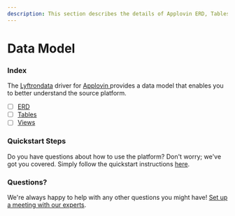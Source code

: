 ```yaml
---
description: This section describes the details of Applovin ERD, Tables, and Views.
---
```


# Data Model

### Index

The  [Lyftrondata](https://www.lyftrondata.com/) driver for [Applovin](https://www.lyftrondata.com/integration/applovin/)[ ](https://www.lyftrondata.com/integration/applovin/)provides a data model that enables you to better understand the source platform.

* [ ] [ERD](../../../marketing-analytics/applovin/data-model/erd.md)
* [ ] [Tables](../../../marketing-analytics/applovin/data-model/tables.md)
* [ ] [Views](../../../marketing-analytics/applovin/data-model/views.md)

### Quickstart Steps

Do you have questions about how to use the platform? Don't worry; we've got you covered. Simply follow the quickstart instructions [here](../../../../quickstart-steps.md).

### Questions? <a href="#questions" id="questions"></a>

We're always happy to help with any other questions you might have! [Set up a meeting with our experts](https://www.lyftrondata.com/book-a-meeting/).

